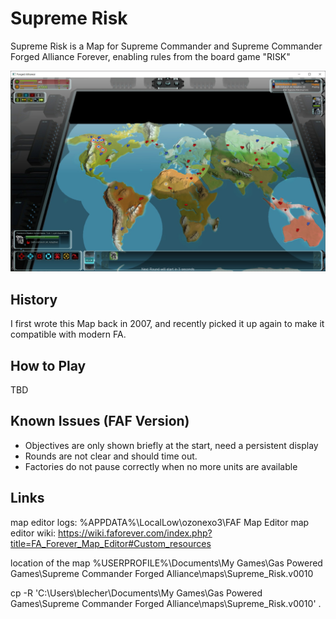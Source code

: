 
# Supreme Risk

Supreme Risk is a Map for Supreme Commander and Supreme Commander Forged Alliance Forever, enabling rules from the board game "RISK"

![Supreme Risk Screenshot](promo/Risk%20Screenshots/board.jpeg)

## History

I first wrote this Map back in 2007, and recently picked it up again to make it compatible with modern FA.

## How to Play

TBD

## Known Issues (FAF Version)

- Objectives are only shown briefly at the start, need a persistent display
- Rounds are not clear and should time out.
- Factories do not pause correctly when no more units are available

## Links

map editor logs: %APPDATA%\LocalLow\ozonexo3\FAF Map Editor
map editor wiki: https://wiki.faforever.com/index.php?title=FA_Forever_Map_Editor#Custom_resources

location of the map %USERPROFILE%\Documents\My Games\Gas Powered Games\Supreme Commander Forged Alliance\maps\Supreme_Risk.v0010

cp -R 'C:\Users\blecher\Documents\My Games\Gas Powered Games\Supreme Commander Forged Alliance\maps\Supreme_Risk.v0010' .
